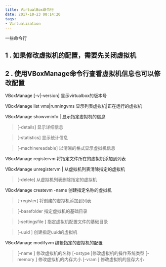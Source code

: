 ```yaml
---
title: VirtualBox命令行
date: 2017-10-23 00:14:20
tags:
- Virtualization 
---
```


一些命令行

## 1 . 如果修改虚拟机的配置，需要先关闭虚拟机

## 2 . 使用VBoxManage命令行查看虚拟机信息也可以修改配置

VBoxManage [-v|-version]  显示virtualbox的版本号

VBoxManage list vms|runningvms  显示列表虚拟机|正在运行的虚拟机

VBoxManage showvminfo | 显示指定虚拟机的信息

> [-details] 显示详细信息

> [-statistics] 显示统计信息

> [-machinereadable] 以清晰的格式显示虚拟机信息

VBoxManage registervm 将指定文件所在的虚拟机添加到列表

VBoxManage unregistervm | 从虚拟机列表清除指定的虚拟机

> [-delete] 从虚拟机列表删除指定的虚拟机

VBoxManage createvm -name 创建指定名称的虚拟机

> [-register] 将创建的虚拟机添加到列表

> [-basefolder 指定虚拟机的基础目录

> [-settingsfile ] 指定虚拟机配置文件的基础目录

> [-uuid ] 创建指定uuid的虚拟机

VBoxManage modifyvm 编辑指定的虚拟机的配置
> [-name ] 修改虚拟机的名称
> [-ostype ]修改虚拟机的操作系统类型
> [-memory ] 修改虚拟机的内存大小
> [-vram ] 修改虚拟机的显存大小
